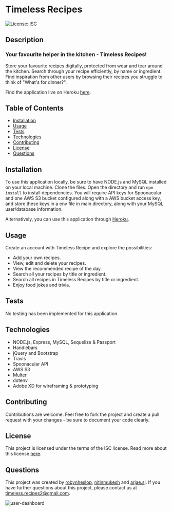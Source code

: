 # Timeless Recipes
[![License: ISC](https://img.shields.io/badge/License-ISC-blue.svg)](https://opensource.org/licenses/ISC)

## Description
### Your favourite helper in the kitchen - Timeless Recipes! 

Store your favourite recipes digitally, protected from wear and tear around the kitchen. Search through your recipe efficiently, by name or ingredient. Find inspiration from other users by browsing their recipes you struggle to think of "What's for dinner?". 

Find the application live on Heroku [here](https://timeless-recipes.herokuapp.com/).

## Table of Contents
* [Installation](#installation)
* [Usage](#usage)
* [Tests](#tests)
* [Technologies](#technologies)
* [Contributing](#contributing)
* [License](#license)
* [Questions](#questions)

## Installation
To use this application locally, be sure to have NODE.js and MySQL installed on your local machine. Clone the files. Open the directory and run `npm install` to install dependencies. You will require API keys for Spoonacular and one AWS S3 bucket configured along with a AWS bucket access key, and store these keys in a env file in main directory, along with your MySQL user/database information.

Alternatively, you can use this application through [Heroku](https://fast-reaches-40282.herokuapp.com/).

## Usage

Create an account with Timeless Recipe and explore the possibilities:

* Add your own recipes.
* View, edit and delete your recipes.
* View the recommended recipe of the day.
* Search all your recipes by title or ingredient.
* Search all recipes in Timeless Recipes by title or ingredient.
* Enjoy food jokes and trivia. 



## Tests
No testing has been implemented for this application. 

## Technologies
* NODE.js, Express, MySQL, Sequelize & Passport
* Handlebars
* jQuery and Bootstrap
* Travis
* Spoonacular API
* AWS S3
* Multer
* dotenv
* Adobe XD for wireframing & prototyping

## Contributing
Contributions are welcome. Feel free to fork the project and create a pull request with your changes - be sure to document your code clearly. 
## License
This project is licensed under the terms of the ISC license. Read more about this license [here](https://opensource.org/licenses/ISC).
## Questions
This project was created by [robynheslop](https://github.com/robynheslop), [nitinmukesh](https://github.com/nitinmuk) and [arjae.sj](https://github.com/arjaesj). If you have further questions about this project, please contact us at [timeless.recipes2@gmail.com](timeless.recipes2@gmail.com).

![user-dashboard](public/images/user-dashboard.png)